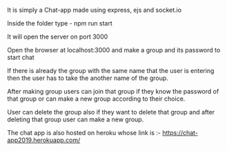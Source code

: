 It is simply a Chat-app made using express, ejs and socket.io

Inside the folder type - npm run start

It will open the server on port 3000

Open the browser at localhost:3000 and make a group and its password to start chat

If there is already the group with the same name that the user is entering then the user has to take the another name of the group.

After making group users can join that group if they know the password of that group or can make a new group according to their choice.

User can delete the group also if they want to delete that group and after deleting that group user can make a new group.

The chat app is also hosted on heroku whose link is :- https://chat-app2019.herokuapp.com/